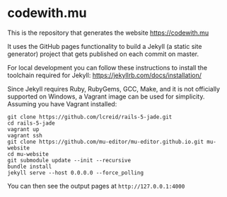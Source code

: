 # codewith.mu

This is the repository that generates the website https://codewith.mu

It uses the GitHub pages functionality to build a Jekyll (a static site generator) project that gets published on each commit on master.

For local development you can follow these instructions to install the toolchain required for Jekyll: https://jekyllrb.com/docs/installation/

Since Jekyll requires Ruby, RubyGems, GCC, Make, and it is not officially supported on Windows, a Vagrant image can be used for simplicity.
Assuming you have Vagrant installed:

```
git clone https://github.com/lcreid/rails-5-jade.git
cd rails-5-jade
vagrant up
vagrant ssh
git clone https://github.com/mu-editor/mu-editor.github.io.git mu-website
cd mu-website
git submodule update --init --recursive
bundle install
jekyll serve --host 0.0.0.0 --force_polling
```

You can then see the output pages at `http://127.0.0.1:4000`
